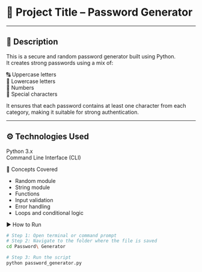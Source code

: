 # 🎯 Project Title – Password Generator
---

## 📌 Description  
This is a secure and random password generator built using Python.  
It creates strong passwords using a mix of:

🔠 Uppercase letters  
🔡 Lowercase letters  
🔢 Numbers  
🔣 Special characters  

It ensures that each password contains at least one character from each category, making it suitable for strong authentication.

---
## ⚙️ Technologies Used  
Python 3.x  
Command Line Interface (CLI)

🧠 Concepts Covered  
- Random module  
- String module  
- Functions  
- Input validation  
- Error handling  
- Loops and conditional logic

▶️ How to Run
```bash
# Step 1: Open terminal or command prompt
# Step 2: Navigate to the folder where the file is saved
cd Password\ Generator

# Step 3: Run the script
python password_generator.py
